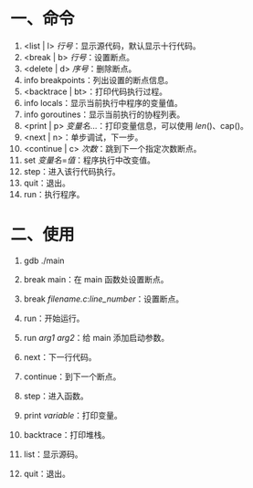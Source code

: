 # 一、命令

1. <list | l> *行号*：显示源代码，默认显示十行代码。
1. <break | b> *行号*：设置断点。
1. <delete | d> *序号*：删除断点。
1. info breakpoints：列出设置的断点信息。
1. <backtrace | bt>：打印代码执行过程。
1. info locals：显示当前执行中程序的变量值。
1. info goroutines：显示当前执行的协程列表。
1. <print | p> *变量名*...：打印变量信息，可以使用 $len()、$cap()。
1. <next | n>：单步调试，下一步。
1. <continue | c> *次数*：跳到下一个指定次数断点。
1. set *变量名*=*值*：程序执行中改变值。
1. step：进入该行代码执行。
1. quit：退出。
1. run：执行程序。

# 二、使用

1. gdb ./main

1. break main：在 main 函数处设置断点。

1. break *filename.c*:*line_number*：设置断点。

1. run：开始运行。

1. run *arg1* *arg2*：给 main 添加启动参数。

1. next：下一行代码。

1. continue：到下一个断点。

1. step：进入函数。

1. print *variable*：打印变量。

1. backtrace：打印堆栈。

1. list：显示源码。

1. quit：退出。

   
